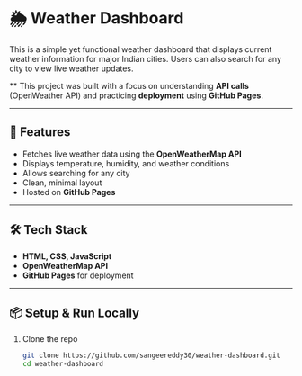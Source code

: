 # 🌦️ Weather Dashboard

This is a simple yet functional weather dashboard that displays current weather information for major Indian cities. Users can also search for any city to view live weather updates.

 ** This project was built with a focus on understanding **API calls** (OpenWeather API) and practicing **deployment** using **GitHub Pages**.

---

## 🚀 Features

- Fetches live weather data using the **OpenWeatherMap API**
- Displays temperature, humidity, and weather conditions
- Allows searching for any city
- Clean, minimal layout
- Hosted on **GitHub Pages**

---

## 🛠️ Tech Stack

- **HTML, CSS, JavaScript**
- **OpenWeatherMap API**
- **GitHub Pages** for deployment

---

## 📦 Setup & Run Locally

1. Clone the repo
   ```bash
   git clone https://github.com/sangeereddy30/weather-dashboard.git
   cd weather-dashboard
